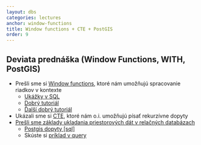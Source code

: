 ```yaml
---
layout: dbs
categories: lectures
anchor: window-functions
title: Window functions + CTE + PostGIS
order: 9
---
```

## Deviata prednáška (Window Functions, WITH, PostGIS)

* Prešli sme si [Window functions](/lectures/files/08.03_window_functions.pdf), ktoré nám umožňujú spracovanie riadkov v kontexte
  * [Ukážky v SQL](/lectures/files/08.03_window_functions.sql)
  * [Dobrý tutoriál](https://sqlschool.modeanalytics.com/advanced/window-functions/)
  * [Ďalší dobrý tutoriál](http://tapoueh.org/blog/2013/08/20-Window-Functions)
* Ukázali sme si [CTE](/lectures/files/09.02_WITH.pdf), ktoré nám o.i. umožňujú písať rekurzívne dopyty
* [Prešli sme základy ukladania priestorových dát v relačných databázach](/lectures/files/09.03_SpatialDB.pdf)
  * [Postgis dopyty [sql]](/lectures/files/09.03_SpatialDB_postgis_query.sql)
  * Skúste si [príklad v query](https://query.fiit.stuba.sk/week/98/schema/32)


